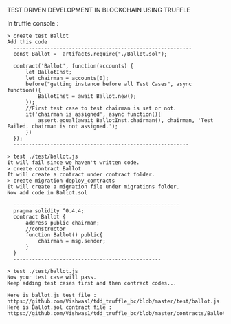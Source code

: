 TEST DRIVEN DEVELOPMENT IN BLOCKCHAIN USING TRUFFLE 

In truffle console :


    > create test Ballot
    Add this code 
      ----------------------------------------------------------
      const Ballot =  artifacts.require("./Ballot.sol");

      contract('Ballot', function(accounts) {
          let BallotInst;
          let chairman = accounts[0];
          before("getting instance before all Test Cases", async function(){
              BallotInst = await Ballot.new();
          });
          //First test case to test chairman is set or not.
          it('chairman is assigned', async function(){
              assert.equal(await BallotInst.chairman(), chairman, 'Test Failed. chairman is not assigned.');
          })
      });
      ---------------------------------------------------------

    > test ./test/ballot.js
    It will fail since we haven't written code.
    > create contract Ballot
    It will create a contract under contract folder.
    > create migration deploy_contracts
    It will create a migration file under migrations folder.
    Now add code in Ballot.sol
    
      ------------------------------------------------------
      pragma solidity ^0.4.4;
      contract Ballot {
          address public chairman;
          //constructor
          function Ballot() public{
              chairman = msg.sender;
          }
      }
      ------------------------------------------------

    > test ./test/ballot.js
    Now your test case will pass.
    Keep adding test cases first and then contract codes...
    
    Here is ballot.js test file :  https://github.com/Vishwas1/tdd_truffle_bc/blob/master/test/ballot.js
    Here is Ballot.sol contract file : https://github.com/Vishwas1/tdd_truffle_bc/blob/master/contracts/Ballot.sol 